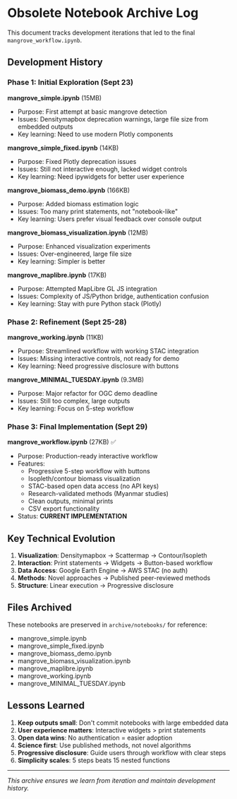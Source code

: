 # Obsolete Notebook Archive Log

This document tracks development iterations that led to the final `mangrove_workflow.ipynb`.

## Development History

### Phase 1: Initial Exploration (Sept 23)
**mangrove_simple.ipynb** (15MB)
- Purpose: First attempt at basic mangrove detection
- Issues: Densitymapbox deprecation warnings, large file size from embedded outputs
- Key learning: Need to use modern Plotly components

**mangrove_simple_fixed.ipynb** (14KB)
- Purpose: Fixed Plotly deprecation issues
- Issues: Still not interactive enough, lacked widget controls
- Key learning: Need ipywidgets for better user experience

**mangrove_biomass_demo.ipynb** (166KB)
- Purpose: Added biomass estimation logic
- Issues: Too many print statements, not "notebook-like"
- Key learning: Users prefer visual feedback over console output

**mangrove_biomass_visualization.ipynb** (12MB)
- Purpose: Enhanced visualization experiments
- Issues: Over-engineered, large file size
- Key learning: Simpler is better

**mangrove_maplibre.ipynb** (17KB)
- Purpose: Attempted MapLibre GL JS integration
- Issues: Complexity of JS/Python bridge, authentication confusion
- Key learning: Stay with pure Python stack (Plotly)

### Phase 2: Refinement (Sept 25-28)
**mangrove_working.ipynb** (11KB)
- Purpose: Streamlined workflow with working STAC integration
- Issues: Missing interactive controls, not ready for demo
- Key learning: Need progressive disclosure with buttons

**mangrove_MINIMAL_TUESDAY.ipynb** (9.3MB)
- Purpose: Major refactor for OGC demo deadline
- Issues: Still too complex, large outputs
- Key learning: Focus on 5-step workflow

### Phase 3: Final Implementation (Sept 29)
**mangrove_workflow.ipynb** (27KB) ✅
- Purpose: Production-ready interactive workflow
- Features:
  - Progressive 5-step workflow with buttons
  - Isopleth/contour biomass visualization
  - STAC-based open data access (no API keys)
  - Research-validated methods (Myanmar studies)
  - Clean outputs, minimal prints
  - CSV export functionality
- Status: **CURRENT IMPLEMENTATION**

## Key Technical Evolution

1. **Visualization**: Densitymapbox → Scattermap → Contour/Isopleth
2. **Interaction**: Print statements → Widgets → Button-based workflow
3. **Data Access**: Google Earth Engine → AWS STAC (no auth)
4. **Methods**: Novel approaches → Published peer-reviewed methods
5. **Structure**: Linear execution → Progressive disclosure

## Files Archived

These notebooks are preserved in `archive/notebooks/` for reference:
- mangrove_simple.ipynb
- mangrove_simple_fixed.ipynb
- mangrove_biomass_demo.ipynb
- mangrove_biomass_visualization.ipynb
- mangrove_maplibre.ipynb
- mangrove_working.ipynb
- mangrove_MINIMAL_TUESDAY.ipynb

## Lessons Learned

1. **Keep outputs small**: Don't commit notebooks with large embedded data
2. **User experience matters**: Interactive widgets > print statements
3. **Open data wins**: No authentication = easier adoption
4. **Science first**: Use published methods, not novel algorithms
5. **Progressive disclosure**: Guide users through workflow with clear steps
6. **Simplicity scales**: 5 steps beats 15 nested functions

---

*This archive ensures we learn from iteration and maintain development history.*